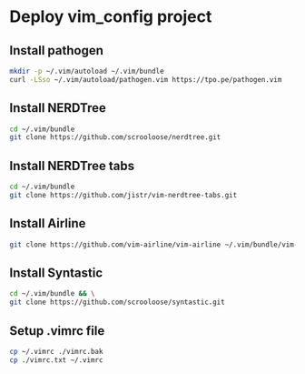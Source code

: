 Deploy vim_config project
=========================
Install pathogen
---------------
```sh
mkdir -p ~/.vim/autoload ~/.vim/bundle
curl -LSso ~/.vim/autoload/pathogen.vim https://tpo.pe/pathogen.vim
```
Install NERDTree
----------------
```sh
cd ~/.vim/bundle
git clone https://github.com/scrooloose/nerdtree.git
```
Install NERDTree tabs
---------------------
```sh
cd ~/.vim/bundle
git clone https://github.com/jistr/vim-nerdtree-tabs.git
```
Install Airline
---------------
```sh
git clone https://github.com/vim-airline/vim-airline ~/.vim/bundle/vim-airline
```
Install Syntastic
-----------------
```sh
cd ~/.vim/bundle && \
git clone https://github.com/scrooloose/syntastic.git
```
Setup .vimrc file
-----------------
```sh
cp ~/.vimrc ./vimrc.bak
cp ./vimrc.txt ~/.vimrc
```